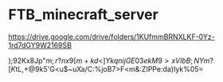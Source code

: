# FTB_minecraft_server
 
https://drive.google.com/drive/folders/1KUfmmBRNXLKF-0Yz-1rd7dGY9W2169SB


);92Kx8Jp"m$;r?nx9[m+kd<]YkqnijGE03ekM9>xVlbB;NYm?[K$tL,+@9k5'G<u$~uXa/C:%joB7>F<m&:ZIPPe:da)Iyk%05=
